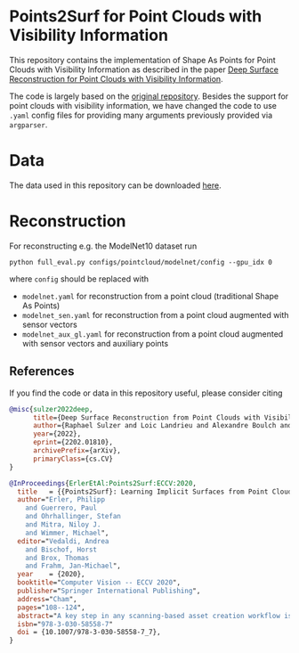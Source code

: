# Points2Surf for Point Clouds with Visibility Information

This repository contains the implementation of 
Shape As Points for Point Clouds with Visibility Information as
described in the paper 
[Deep Surface Reconstruction for Point Clouds with Visibility Information](https://arxiv.org/abs/2202.01810).

The code is largely based on the [original repository](https://github.com/ErlerPhilipp/points2surf).
Besides the support for point clouds with visibility information, we have changed the code to use `.yaml` 
config files for providing many arguments
previously provided via `argparser`.

# Data

The data used in this repository can be downloaded [here](https://github.com/raphaelsulzer/dsrv-data).


# Reconstruction

For reconstructing e.g. the ModelNet10 dataset run

`python full_eval.py configs/pointcloud/modelnet/config --gpu_idx 0`

where `config` should be replaced with
- `modelnet.yaml` for reconstruction from a point cloud (traditional Shape As Points)
- `modelnet_sen.yaml` for reconstruction from a point cloud augmented with sensor vectors
- `modelnet_aux_gl.yaml` for reconstruction from a point cloud augmented with sensor vectors and auxiliary points





## References

If you find the code or data in this repository useful, 
please consider citing

```bibtex
@misc{sulzer2022deep,
      title={Deep Surface Reconstruction from Point Clouds with Visibility Information}, 
      author={Raphael Sulzer and Loic Landrieu and Alexandre Boulch and Renaud Marlet and Bruno Vallet},
      year={2022},
      eprint={2202.01810},
      archivePrefix={arXiv},
      primaryClass={cs.CV}
}
```

```bibtex
@InProceedings{ErlerEtAl:Points2Surf:ECCV:2020,
  title   = {{Points2Surf}: Learning Implicit Surfaces from Point Clouds}, 
  author="Erler, Philipp
    and Guerrero, Paul
    and Ohrhallinger, Stefan
    and Mitra, Niloy J.
    and Wimmer, Michael",
  editor="Vedaldi, Andrea
    and Bischof, Horst
    and Brox, Thomas
    and Frahm, Jan-Michael",
  year    = {2020},
  booktitle="Computer Vision -- ECCV 2020",
  publisher="Springer International Publishing",
  address="Cham",
  pages="108--124",
  abstract="A key step in any scanning-based asset creation workflow is to convert unordered point clouds to a surface. Classical methods (e.g., Poisson reconstruction) start to degrade in the presence of noisy and partial scans. Hence, deep learning based methods have recently been proposed to produce complete surfaces, even from partial scans. However, such data-driven methods struggle to generalize to new shapes with large geometric and topological variations. We present Points2Surf, a novel patch-based learning framework that produces accurate surfaces directly from raw scans without normals. Learning a prior over a combination of detailed local patches and coarse global information improves generalization performance and reconstruction accuracy. Our extensive comparison on both synthetic and real data demonstrates a clear advantage of our method over state-of-the-art alternatives on previously unseen classes (on average, Points2Surf brings down reconstruction error by 30{\%} over SPR and by 270{\%}+ over deep learning based SotA methods) at the cost of longer computation times and a slight increase in small-scale topological noise in some cases. Our source code, pre-trained model, and dataset are available at: https://github.com/ErlerPhilipp/points2surf.",
  isbn="978-3-030-58558-7"
  doi = {10.1007/978-3-030-58558-7_7},
}
```
